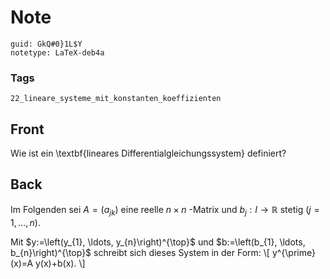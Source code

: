# Note
```
guid: GkQ#0}1L$Y
notetype: LaTeX-deb4a
```

### Tags
```
22_lineare_systeme_mit_konstanten_koeffizienten
```

## Front
Wie ist ein \textbf{lineares Differentialgleichungssystem} definiert?

## Back
Im Folgenden sei $A=\left(a_{j k}\right)$ eine reelle $n \times n$
-Matrix und $b_{j}: I \rightarrow \mathbb{R}$ stetig $(j=1, \ldots,
n)$.
<div>
  Mit $y:=\left(y_{1}, \ldots, y_{n}\right)^{\top}$ und
  $b:=\left(b_{1}, \ldots, b_{n}\right)^{\top}$ schreibt sich
  dieses System in der Form: \[ y^{\prime}(x)=A y(x)+b(x). \]
</div>
